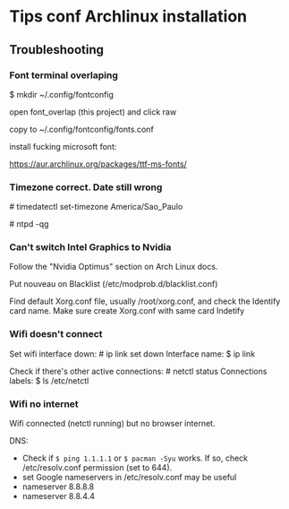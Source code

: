 # Tips conf Archlinux installation


## Troubleshooting

### Font terminal overlaping
$ mkdir ~/.config/fontconfig

open font_overlap (this project) and click raw

copy to ~/.config/fontconfig/fonts.conf

install fucking microsoft font:

https://aur.archlinux.org/packages/ttf-ms-fonts/

### Timezone correct. Date still wrong

\# timedatectl set-timezone America/Sao_Paulo

\#  ntpd -qg


### Can't switch Intel Graphics to Nvidia

Follow the "Nvidia Optimus" section on Arch Linux docs.

Put nouveau on Blacklist (/etc/modprob.d/blacklist.conf)

Find default Xorg.conf file, usually /root/xorg.conf, and check the Identify card name.
Make sure create Xorg.conf with same card Indetify

### Wifi doesn't connect

Set wifi interface down:
\# ip link set <interface> down
Interface name:
$ ip link

Check if there's other active connections: 
\# netctl status <connection>
Connections labels:
$ ls /etc/netctl

### Wifi no internet

Wifi connected (netctl running) but no browser internet.

DNS:
- Check if `$ ping 1.1.1.1` or `$ pacman -Syu` works. If so, check /etc/resolv.conf permission (set to 644).
- set Google nameservers in /etc/resolv.conf may be useful
- nameserver 8.8.8.8
- nameserver 8.8.4.4
